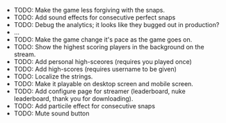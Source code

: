 - TODO: Make the game less forgiving with the snaps.
- TODO: Add sound effects for consecutive perfect snaps
- TODO: Debug the analytics; it looks like they bugged out in production?
- ...
- TODO: Make the game change it's pace as the game goes on.
- TODO: Show the highest scoring players in the background on the stream.
- TODO: Add personal high-sceores (requires you played once)
- TODO: Add high-scores (requires username to be given)
- TODO: Localize the strings.
- TODO: Make it playable on desktop screen and mobile screen. <perspective in em not in px>
- TODO: Add configure page for streamer (leaderboard, nuke leaderboard, thank you for downloading).
- TODO: Add particile effect for consecutive snaps
- TODO: Mute sound button
